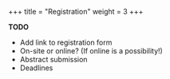 +++
title = "Registration"
weight = 3
+++

**TODO** 

- Add link to registration form
- On-site or online? (If online is a possibility!)
- Abstract submission
- Deadlines

